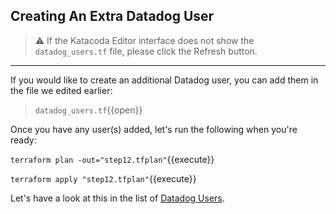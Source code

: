 ## Creating An Extra Datadog User

> ⚠️ If the Katacoda Editor interface does not show the `datadog_users.tf` file, please click the <i class="fa fa-sync"></i> Refresh button.

---

If you would like to create an additional Datadog user, you can add them in the file we edited earlier:

> `datadog_users.tf`{{open}}

Once you have any user(s) added, let's run the following when you're ready:

`terraform plan -out="step12.tfplan"`{{execute}}

`terraform apply "step12.tfplan"`{{execute}}

Let's have a look at this in the list of [Datadog Users](https://app.datadoghq.com/access/users).
